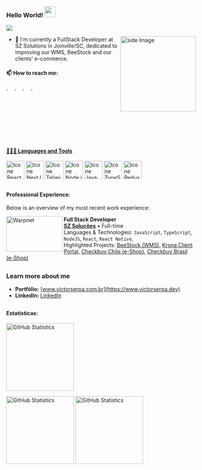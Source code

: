   ### Hello World!  <img src="https://github.com/sciencepal/sciencepal/blob/master/assets/Hi.gif" width="29px">
  ![](https://komarev.com/ghpvc/?username=victorserpa&label=Profile%20Visits&color=blue&style=for-the-badge)
  
<img src="https://github.com/sciencepal/sciencepal/blob/master/assets/life_balance.gif" alt="side Image" align="right" width="200" height="auto" />

 - 🏦 I'm currently a FullStack Developer at SZ Solutions in Joinville/SC, dedicated to improving our WMS, BeeStock and our clients' e-commerce.
  
  #### 📫 How to reach me:
  
  [<img src="https://img.icons8.com/color/48/000000/linkedin.png" width="3.5%"/>](https://www.linkedin.com/in/victorserpa/)
  [<img src="https://img.icons8.com/fluent/48/000000/facebook-new.png" width="3.5%"/>](https://www.facebook.com/schmviitoor/)
  [<img src="https://img.icons8.com/fluent/48/000000/instagram-new.png" width="3.5%"/>](https://www.instagram.com/schmvitor/)
  <a href="mailto:schmvitoor@gmail.com"> <img src="https://img.icons8.com/fluent/48/000000/gmail.png" width="3.5%"/>
  
  #### 👨🏻‍💻 Languages and Tools <br />
[<img height="48px" width="48px" alt="Icone React" src="https://skillicons.dev/icons?i=react"/>](https://pt-br.react.dev)
[<img height="48px" width="48px" alt="Icone NextJS" src="https://skillicons.dev/icons?i=nextjs"/>](https://nextjs.org/)
[<img height="48px" width="48px" alt="Icone TailwindCSS" src="https://skillicons.dev/icons?i=tailwind"/>](https://tailwindcss.com/)
[<img height="48px" width="48px" alt="Icone Node.js" src="https://skillicons.dev/icons?i=nodejs"/>](https://nodejs.org)
[<img height="48px" width="48px" alt="Icone Java Script" src="https://skillicons.dev/icons?i=js"/>](https://developer.mozilla.org/pt-BR/docs/Web/JavaScript)
[<img height="48px" width="48px" alt="Icone TypeScript" src="https://skillicons.dev/icons?i=ts"/>](https://www.typescriptlang.org/pt/)
[<img height="48px" width="48px" alt="Icone Redux" src="https://skillicons.dev/icons?i=redux"/>](https://redux.js.org/)

##

#### Professional Experience:
Below is an overview of my most recent work experience:

[<img align="left" height="94px" width="150px" alt="Warpnet" src="https://i.postimg.cc/v85c8YjN/Prancheta-3.png"/>](https://szsolucoes.com.br)

**Full Stack Developer** \
[**SZ Soluções**](https://szsolucoes.com.br) • Full-time \
Languages & Technologies: `JavaScript`, `TypeScript`, `NodeJS`, `React`, `React Native`,\
Highlighted Projects: [BeeStock (WMS)](<https://materiais.szsolucoes.com.br/beestock>), [Krona Client Portal](https://cliente.krona.com.br/Login), [Checkbuy Chile (e-Shop)](<https://shop.sonepar.cl/>), [Checkbuy Brasil (e-Shop)](<https://shop.nortel.com.br/>)
<br/>

##

### Learn more about me

- **Portfólio:** [www.victorserpa.com.br](https://www.victorserpa.dev)
- **LinkedIn:** [LinkedIn](https://www.linkedin.com/in/victorserpa/)

##

#### Estatísticas:
[<img height="180px" alt="GitHub Statistics" src="https://github-readme-stats.vercel.app/api/top-langs/?username=victorserpa&layout=compact&langs_count=7&theme=radical"/>](https://github.com/)

<img height="180px" alt="GitHub Statistics" src="http://github-readme-streak-stats.herokuapp.com/?user=victorserpa&amp;theme=radical"/>

<img height="180px" alt="GitHub Statistics" src="https://github-readme-stats.vercel.app/api/?username=victorserpa&show_icons=true&include_all_commits=true&theme=radical"/>
